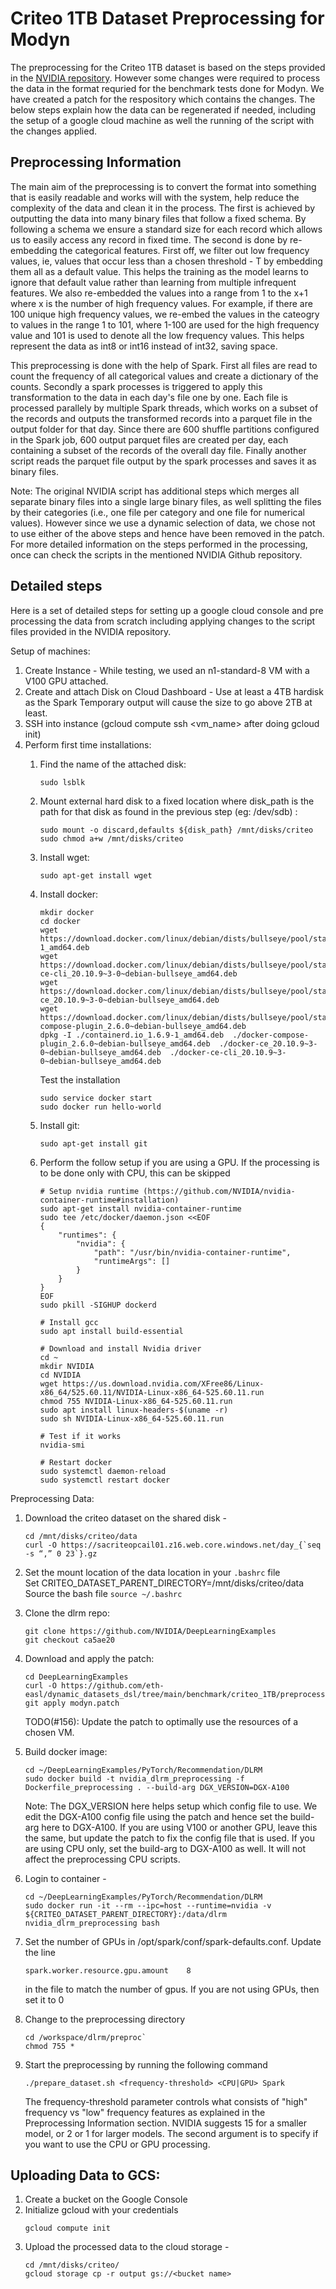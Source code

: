 # Criteo 1TB Dataset Preprocessing for Modyn

The preprocessing for the Criteo 1TB dataset is based on the steps provided in the [NVIDIA repository](https://github.com/NVIDIA/DeepLearningExamples/blob/master/PyTorch/Recommendation/DLRM/README.md).
However some changes were required to process the data in the format requried for the benchmark tests done for Modyn.
We have created a patch for the respository which contains the changes.
The below steps explain how the data can be regenerated if needed, including the setup of a google cloud machine as well the running of the script with the changes applied.


## Preprocessing Information
The main aim of the preprocessing is to convert the format into something that is easily readable and works will with the system, help reduce the complexity of the data and clean it in the process.
The first is achieved by outputting the data into many binary files that follow a fixed schema. By following a schema we ensure a standard size for each record which allows us to easily access any record in fixed time.
The second is done by re-embedding the categorical features.
First off, we filter out low frequency values, ie, values that occur less than a chosen threshold - T by embedding them all as a default value.
This helps the training as the model learns to ignore that default value rather than learning from multiple infrequent features.
We also re-embedded the values into a range from 1 to the x+1 where x is the number of high frequency values.
For example, if there are 100 unique high frequency values, we re-embed the values in the cateogry to values in the range 1 to 101, where 1-100 are used for the high frequency value and 101 is used to denote all the low frequency values.
This helps represent the data as int8 or int16 instead of int32, saving space.

This preprocessing is done with the help of Spark. First all files are read to count the frequency of all categorical values and create a dictionary of the counts.
Secondly a spark processes is triggered to apply this transformation to the data in each day's file one by one. Each file is processed parallely by multiple Spark threads, which works on a subset of the records and outputs the transformed records into a parquet file in the output folder for that day.
Since there are 600 shuffle partitions configured in the Spark job, 600 output parquet files are created per day, each containing a subset of the records of the overall day file.
Finally another script reads the parquet file output by the spark processes and saves it as binary files.

Note: The original NVIDIA script has additional steps which merges all separate binary files into a single large binary files, as well splitting the files by their categories (i.e., one file per category and one file for numerical values).
However since we use a dynamic selection of data, we chose not to use either of the above steps and hence have been removed in the patch.
For more detailed information on the steps performed in the processing, once can check the scripts in the mentioned NVIDIA Github repository.


## Detailed steps
Here is a set of detailed steps for setting up a google cloud console and pre processing the data from scratch including applying changes to the script files provided in the NVIDIA repository.


Setup of machines:
1. Create Instance - While testing, we used an n1-standard-8 VM with a V100 GPU attached.
2. Create and attach Disk on Cloud Dashboard - Use at least a 4TB hardisk as the Spark Temporary output will cause the size to go above 2TB at least.
3. SSH into instance (gcloud compute ssh <vm_name> after doing gcloud init)
4. Perform first time installations:
	1. Find the name of the attached disk:
		```
		sudo lsblk
		```
    2. Mount external hard disk to a fixed location where disk_path is the path for that disk as found in the previous step (eg: /dev/sdb) :
		```
		sudo mount -o discard,defaults ${disk_path} /mnt/disks/criteo
		sudo chmod a+w /mnt/disks/criteo
		```
	3. Install wget:
		```
		sudo apt-get install wget
		```
	4. Install docker:  
		```
		mkdir docker
		cd docker
		wget https://download.docker.com/linux/debian/dists/bullseye/pool/stable/amd64/containerd.io_1.6.9-1_amd64.deb  
		wget https://download.docker.com/linux/debian/dists/bullseye/pool/stable/amd64/docker-ce-cli_20.10.9~3-0~debian-bullseye_amd64.deb  
		wget https://download.docker.com/linux/debian/dists/bullseye/pool/stable/amd64/docker-ce_20.10.9~3-0~debian-bullseye_amd64.deb  
		wget https://download.docker.com/linux/debian/dists/bullseye/pool/stable/amd64/docker-compose-plugin_2.6.0~debian-bullseye_amd64.deb  
		dpkg -I ./containerd.io_1.6.9-1_amd64.deb  ./docker-compose-plugin_2.6.0~debian-bullseye_amd64.deb  ./docker-ce_20.10.9~3-0~debian-bullseye_amd64.deb  ./docker-ce-cli_20.10.9~3-0~debian-bullseye_amd64.deb
		```
		Test the installation
		```
		sudo service docker start
		sudo docker run hello-world
		```

	5. Install git:
		```
		sudo apt-get install git
		```

	6. Perform the follow setup if you are using a GPU. If the processing is to be done only with CPU, this can be skipped  
		```
		# Setup nvidia runtime (https://github.com/NVIDIA/nvidia-container-runtime#installation)
		sudo apt-get install nvidia-container-runtime
		sudo tee /etc/docker/daemon.json <<EOF
		{
			"runtimes": {
				"nvidia": {
					"path": "/usr/bin/nvidia-container-runtime",
					"runtimeArgs": []
				}
			}
		}
		EOF
		sudo pkill -SIGHUP dockerd

		# Install gcc
		sudo apt install build-essential

		# Download and install Nvidia driver
		cd ~
		mkdir NVIDIA
		cd NVIDIA
		wget https://us.download.nvidia.com/XFree86/Linux-x86_64/525.60.11/NVIDIA-Linux-x86_64-525.60.11.run
		chmod 755 NVIDIA-Linux-x86_64-525.60.11.run
		sudo apt install linux-headers-$(uname -r)
		sudo sh NVIDIA-Linux-x86_64-525.60.11.run

		# Test if it works
		nvidia-smi

		# Restart docker
		sudo systemctl daemon-reload
		sudo systemctl restart docker
		```


Preprocessing Data:
1. Download the criteo dataset on the shared disk -  
	```
	cd /mnt/disks/criteo/data
	curl -O https://sacriteopcail01.z16.web.core.windows.net/day_{`seq -s “,” 0 23`}.gz
	```
2. Set the mount location of the data location in your `.bashrc` file  
	Set CRITEO_DATASET_PARENT_DIRECTORY=/mnt/disks/criteo/data  
	Source the bash file `source ~/.bashrc`
	  
3. Clone the dlrm repo: 
	```
	git clone https://github.com/NVIDIA/DeepLearningExamples
	git checkout ca5ae20
	```
4. Download and apply the patch:
	```
	cd DeepLearningExamples
	curl -O https://github.com/eth-easl/dynamic_datasets_dsl/tree/main/benchmark/criteo_1TB/preprocessing/modyn.patch
	git apply modyn.patch
	```
	TODO(#156): Update the patch to optimally use the resources of a chosen VM.
5. Build docker image:
	```
	cd ~/DeepLearningExamples/PyTorch/Recommendation/DLRM
	sudo docker build -t nvidia_dlrm_preprocessing -f Dockerfile_preprocessing . --build-arg DGX_VERSION=DGX-A100
	```
	Note: The DGX_VERSION here helps setup which config file to use. We edit the DGX-A100 config file using the patch and hence set the build-arg here to DGX-A100.
	If you are using V100 or another GPU, leave this the same, but update the patch to fix the config file that is used.
	If you are using CPU only, set the build-arg to DGX-A100 as well. It will not affect the preprocessing CPU scripts.

6. Login to container - 
	```
	cd ~/DeepLearningExamples/PyTorch/Recommendation/DLRM
	sudo docker run -it --rm --ipc=host --runtime=nvidia -v ${CRITEO_DATASET_PARENT_DIRECTORY}:/data/dlrm nvidia_dlrm_preprocessing bash
	```

7. Set the number of GPUs in /opt/spark/conf/spark-defaults.conf. Update the line
	```
	spark.worker.resource.gpu.amount    8
	```
	in the file to match the number of gpus. If you are not using GPUs, then set it to 0

8. Change to the preprocessing directory
	```
	cd /workspace/dlrm/preproc`
	chmod 755 *
	```
9. Start the preprocessing by running the following command
	```
	./prepare_dataset.sh <frequency-threshold> <CPU|GPU> Spark
	```
	The frequency-threshold parameter controls what consists of "high" frequency vs "low" frequency features as explained in the Preprocessing Information section. NVIDIA suggests 15 for a smaller model, or 2 or 1 for larger models. 
	The second argument is to specify if you want to use the CPU or GPU processing.

## Uploading Data to GCS:
1. Create a bucket on the Google Console
2. Initialize gcloud with your credentials
	```
	gcloud compute init
	```
3. Upload the processed data to the cloud storage - 
	```
	cd /mnt/disks/criteo/
	gcloud storage cp -r output gs://<bucket name>
	```